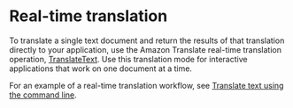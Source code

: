 # Real\-time translation<a name="sync"></a>

To translate a single text document and return the results of that translation directly to your application, use the Amazon Translate real\-time translation operation, [TranslateText](https://docs.aws.amazon.com/translate/latest/APIReference/API_TranslateText.html)\. Use this translation mode for interactive applications that work on one document at a time\.

For an example of a real\-time translation workflow, see [Translate text using the command line](get-started-cli.md#cli-command-line)\.